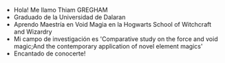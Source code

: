 - Hola! Me llamo Thiam GREGHAM
- Graduado de la Universidad de Dalaran
- Aprendo Maestría en Void Magia en la Hogwarts School of Witchcraft and Wizardry
- Mi campo de investigación es 'Comparative study on the force and void magic;And the contemporary application of novel element magics'
- Encantado de conocerte!
